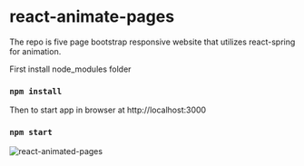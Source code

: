 # react-animate-pages
The repo is five page bootstrap responsive website that utilizes react-spring for animation.

First install node_modules folder
### `npm install`

Then to start app in browser at http://localhost:3000
### `npm start`

![react-animated-pages](https://user-images.githubusercontent.com/20928980/96246319-15b5fe80-0f6e-11eb-9336-074b1f57e3f8.gif)

